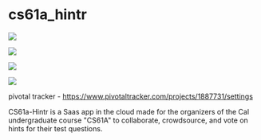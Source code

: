 # cs61a_hintr

<a href="https://codeclimate.com/github/rails/rails"><img src="https://codeclimate.com/github/rails/rails/badges/gpa.svg" /></a>

<a href="https://codeclimate.com/github/rails/rails/coverage"><img src="https://codeclimate.com/github/rails/rails/badges/coverage.svg" /></a>

<a href="https://codeclimate.com/github/rails/rails"><img src="https://codeclimate.com/github/rails/rails/badges/issue_count.svg" /></a>

<a href="https://travis-ci.org/DevelopingCoder/cs61a_hintr/builds/169124664"><img src = "https://travis-ci.org/DevelopingCoder/cs61a_hintr.svg?branch=master"/></a>

pivotal tracker - https://www.pivotaltracker.com/projects/1887731/settings

CS61a-Hintr is a Saas app in the cloud made for the organizers of the Cal undergraduate course "CS61A" to collaborate, crowdsource, and vote on hints for their test questions. 
